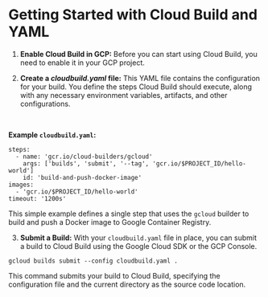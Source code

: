 # Getting Started with Cloud Build and YAML

1. **Enable Cloud Build in GCP:** Before you can start using Cloud Build, you need to enable it in your GCP project.

2. **Create a _cloudbuild.yaml_ file:** This YAML file contains the configuration for your build. You define the steps Cloud Build should execute, along with any necessary environment variables, artifacts, and other configurations.

<br>

**Example `cloudbuild.yaml`:**
```
steps:
  - name: 'gcr.io/cloud-builders/gcloud'
    args: ['builds', 'submit', '--tag', 'gcr.io/$PROJECT_ID/hello-world']
    id: 'build-and-push-docker-image'
images:
  - 'gcr.io/$PROJECT_ID/hello-world'
timeout: '1200s'

```

This simple example defines a single step that uses the `gcloud` builder to build and push a Docker image to Google Container Registry.

3. **Submit a Build:** With your `cloudbuild.yaml` file in place, you can submit a build to Cloud Build using the Google Cloud SDK or the GCP Console.

```
gcloud builds submit --config cloudbuild.yaml .

```

This command submits your build to Cloud Build, specifying the configuration file and the current directory as the source code location.